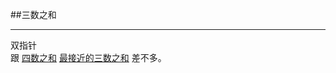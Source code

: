 ##三数之和
***
双指针   
跟
 [四数之和](https://github.com/y1111111/leetcode/tree/master/018.four-sum) [最接近的三数之和](https://github.com/y1111111/leetcode/tree/master/016.three-sum-closest) 差不多。
